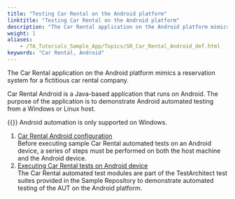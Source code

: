 ```yaml
--- 
title: "Testing Car Rental on the Android platform"
linktitle: "Testing Car Rental on the Android platform"
description: "The Car Rental application on the Android platform mimics a reservation system for a fictitious car rental company."
weight: 1
aliases: 
    - /TA_Tutorials_Sample_App/Topics/SR_Car_Rental_Android_def.html
keywords: "Car Rental, Android"
---
```


The Car Rental application on the Android platform mimics a reservation system for a fictitious car rental company.

Car Rental Android is a Java-based application that runs on Android. The purpose of the application is to demonstrate Android automated testing from a Windows or Linux host.

{{<important>}} Android automation is only supported on Windows.

1.  [Car Rental Android configuration](/user-guide/getting-started/sample-repository/car-rental-mobile/testing-car-rental-on-the-android-platform/car-rental-android-configuration/)  
Before executing sample Car Rental automated tests on an Android device, a series of steps must be performed on both the host machine and the Android device.
2.  [Executing Car Rental tests on Android device](/user-guide/getting-started/sample-repository/car-rental-mobile/testing-car-rental-on-the-android-platform/executing-car-rental-tests-on-android-device)  
The Car Rental automated test modules are part of the TestArchitect test suites provided in the Sample Repository to demonstrate automated testing of the AUT on the Android platform.



